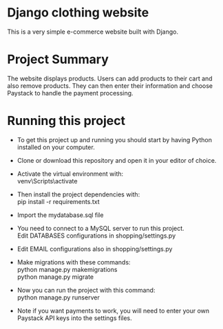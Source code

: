 # Django clothing website
This is a very simple e-commerce website built with Django.
# Project Summary
The website displays products. Users can add products to their cart and also remove products. They can then enter their information and choose Paystack to handle the
payment processing.
# Running this project
- To get this project up and running you should start by having Python installed on your computer. 

- Clone or download this repository and open it in your editor of choice. 

- Activate the virtual environment with:\
  venv\Scripts\activate

- Then install the project dependencies with:\
  pip install -r requirements.txt

- Import the mydatabase.sql file

- You need to connect to a MySQL server to run this project.\
  Edit DATABASES configurations in shopping/settings.py

- Edit EMAIL configurations also in shopping/settings.py

- Make migrations with these commands:\
  python manage.py makemigrations\
  python manage.py migrate

- Now you can run the project with this command:\
  python manage.py runserver

- Note if you want payments to work, you will need to enter your own Paystack API keys into the settings files.
